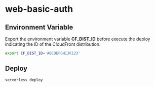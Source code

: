 # web-basic-auth

## Environment Variable

Export the environment variable **CF_DIST_ID** before execute the deploy indicating the ID of the CloudFront distribution.

```sh
export CF_DIST_ID='ABCDEFGHIJK123'
```

## Deploy

```sh
serverless deploy
```

